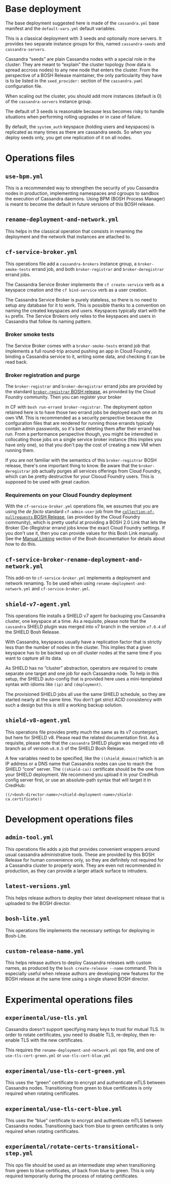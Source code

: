 # Base deployment

The base deployment suggested here is made of the `cassandra.yml` base
manifest and the `default-vars.yml` default variables.

This is a classical deployment with 3 seeds and optionally more servers. It
provides two separate instance groups for this, named `cassandra-seeds` and
`cassandra-servers`.

Cassandra “seeds” are plain Cassandra nodes with a special role in the
cluster: They are meant to “explain” the cluster topology (how data is spread
accross nodes) to any new node that enters the cluster. From the perspective
of a BOSH Release maintainer, the only particularity they have is to be listed
in the `seed_provider:` section of the `cassandra.yaml` configuration file.

When scaling out the cluster, you should add more instances (default is 0) of
the `cassandra-servers` instance group.

The default of 3 seeds is reasonable because less becomes risky to handle
situations when performing rolling upgrades or in case of failure.

By default, the `system_auth` keyspace (holding users and keyspaces) is
replicated as many times as there are cassandra seeds. So when you deploy
seeds only, you get one replication of it on all nodes.


# Operations files

## `use-bpm.yml`

This is a recommended way to strengthen the security of you Cassandra nodes in
production, implementing namespaces and cgroups to sandbox the execution of
Cassandra daemons. Using BPM (BOSH Process Manager) is meant to become the
default in future versions of this BOSH release.


## `rename-deployment-and-network.yml`

This helps in the classical operation that consists in renaming the deployment
and the network that instances are attached to.


## `cf-service-broker.yml`

This operations file add a `cassandra-brokers` instance group, a
`broker-smoke-tests` errand job, and both `broker-registrar` and
`broker-deregistrar` errand jobs.

The Cassandra Service Broker implements the `cf create-service` verb as a
keyspace creation and the `cf bind-service` verb as a user creation.

The Cassandra Service Broker is purely stateless, so there is no need to setup
any database for it to work. This is possible thanks to a convention on naming
the created keyspaces and users. Keyspaces typically start with the `ks`
prefix. The Service Brokers only relies to the keyspaces and users in
Cassandra that follow its naming pattern.

### Broker smoke tests

The Service Broker comes with a `broker-smoke-tests` errand job that
implements a full round-trip around pushing an app in Cloud Foundry, binding a
Cassandra service to it, writing some data, and checking it can be read back.

### Broker registration and purge

The `broker-registrar` and `broker-deregistrar` errand jobs are provided by
the standard
[`broker-registrar` BOSH release](https://github.com/cloudfoundry-community/broker-registrar-boshrelease),
as provided by the Cloud Foundry community. Then you can register your broker

in CF with `bosh run-errand broker-registrar`. The deployment option retained
here is to have those two errand jobs be deployed each one on its own VM. This
is recommended as a security perspective because the confguration files that
are rendered for running those errands typically contain admin passwords, so
it's best deleting them after their errand has run. From a performance
perspective though, you might be interedted in collocating those jobs on a
single service broker instance (this implies you have only one), so that you
don't pay the cost of creating a new VM when running them.

If you are not familiar with the semantics of this `broker-registrar` BOSH
release, there's one important thing to know. Be aware that the
`broker-deregistrar` job actually purges all services offerings from Cloud
Foundry, which can be pretty destructive for your Clooud Foundry users. This
is supposed to be used with great caution.

### Requirements on your Cloud Foundry deployment

With the `cf-service-broker.yml` operations file, we assumes that you are
using the *de facto* standard `cf-admin-user` job from the
[`collection-of-pullrequests` BOSH Release](https://github.com/cloudfoundry-community/collection-of-pullrequests-boshrelease),
(as provided by the Cloud Foundry community), which is pretty useful at
providing a BOSH 2.0 Link that lets the Broker (De-)Registrar errand jobs know
the exact Cloud Foundry settings. If you don't use it, then you can provide
values for this Bosh Link manually. See the [Manual Linking](https://bosh.io/docs/links-manual/)
section of the Bosh documentation for details about how to do this.


## `cf-service-broker-rename-deployment-and-network.yml`

This add-on to `cf-service-broker.yml` implements a deployment and network
renaming. To be used when using `rename-deployment-and-network.yml` and
`cf-service-broker.yml`.


## `shield-v7-agent.yml`

This operations file installs a SHIELD v7 agent for backuping you Cassandra
cluster, one keyspace at a time. As a requisite, please note that the
`cassandra` SHIELD plugin was merged into v7 branch in the version `v7.0.4` of
the SHIELD Bosh Release.

With Cassandra, keyspaces usually have a replication factor that is strictly
less than the number of nodes in the cluster. This implies that a given
keyspace has to be backed up on *all* cluster nodes at the same time if you
want to capture all its data.

As SHIELD has no “cluster” abstraction, operators are required to create
separate one target and one job for each Cassandra node. To help in this
setup, the SHIELD auto-config that is provided here uses a mini-templated
syntax with idioms like `(ip)` and `(deployment)`.

The provisioned SHIELD jobs all use the same SHIELD schedule, so they are
started nearly at the same time. You don't get strict ACID consistency with
such a design but this is still a working backup solution.


## `shield-v8-agent.yml`

This operations file provides pretty much the same as its v7 counterpart, but
here for SHIELD v8. Please read the related documentation first. As a
requisite, please note that the `cassandra` SHIELD plugin was merged into v8
branch as of version `v8.0.5` of the SHIELD Bosh Release.

A few variables need to be specified, like the `((shield_domain))`which is an
IP address or a DNS name that Cassandra nodes can use to reach the SHIELD
“core” server. The `((shield-ca))` certificate should be the one from your
SHIELD deployment. We recommend you upload it in your CredHub config server
first, or use an absolute-path syntax that will target it in CredHub:

```
((/<bosh-director-name>/<shield-deployment-name>/shield-ca.certificate))
```


# Development operations files

## `admin-tool.yml`

This operations file adds a job that provides convenient wrappers around usual
cassandra administrative tools. These are provided by this BOSH Release for
human convenience only, so they are definitely not required for a Cassandra
cluster to properly work. They are even not recommended in production, as they
can provide a larger attack surface to intruders.


## `latest-versions.yml`

This helps release authors to deploy their latest development release that is
uploaded to the BOSH director.


## `bosh-lite.yml`

This operations file implements the necessary settings for deploying in Bosh-Lite.


## `custom-release-name.yml`

This helps release authors to deploy Cassandra releases with custom names, as
produced by the `bosh create-release --name` command. This is especially
useful when release authors are developing new features for the BOSH release
at the same time using a single shared BOSH director.


# Experimental operations files

## `experimental/use-tls.yml`

Cassandra doesn't support specifying many keys to trust for mutual TLS. In
order to rotate certificates, you need to disable TLS, re-deploy, then
re-enable TLS with the new certificates.

This requires the `rename-deployment-and-network.yml` ops file, and one of
`use-tls-cert-green.yml` or `use-tls-cert-blue.yml`


## `experimental/use-tls-cert-green.yml`

This uses the “green” certificate to encrypt and authenticate mTLS between
Cassandra nodes. Transitioning from green to blue certificates is only
required when rotating certificates.


## `experimental/use-tls-cert-blue.yml`

This uses the “blue” certificate to encrypt and authenticate mTLS between
Cassandra nodes. Transitioning back from blue to green certificates is only
required when rotating certificates.


## `experimental/rotate-certs-transitional-step.yml`

This ops file should be used as an intermediate step when transitioning from
green to blue certificates, of back from blue to green. This is only required
temporarily during the process of rotating certificates.
